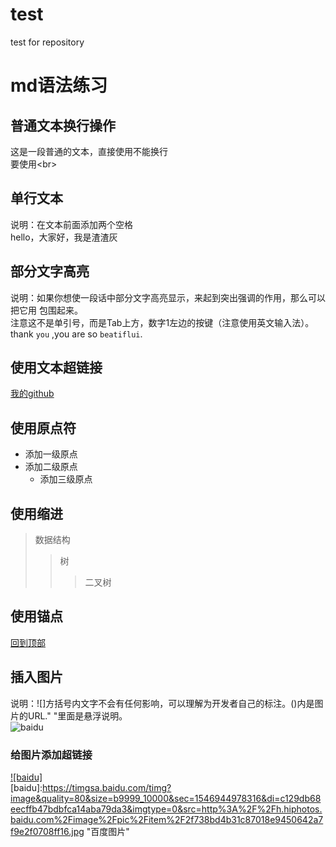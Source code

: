 # test
test for repository

# md语法练习
## 普通文本换行操作
这是一段普通的文本，直接使用不能换行 <br>
要使用\<br>
## 单行文本
说明：在文本前面添加两个空格<br>
  hello，大家好，我是渣渣灰
## 部分文字高亮
说明：如果你想使一段话中部分文字高亮显示，来起到突出强调的作用，那么可以把它用 包围起来。  
注意这不是单引号，而是Tab上方，数字1左边的按键（注意使用英文输入法）。  
thank `you` ,you are so `beatiflui`.
## 使用文本超链接
[我的github](https://github.com/studentYangR"悬停显示")
## 使用原点符
* 添加一级原点  
 * 添加二级原点  
   * 添加三级原点  
## 使用缩进
> 数据结构
>> 树
>>> 二叉树
## 使用锚点
[回到顶部](#md语法练习)
## 插入图片
说明：![]方括号内文字不会有任何影响，可以理解为开发者自己的标注。()内是图片的URL." "里面是悬浮说明。  
![baidu](https://timgsa.baidu.com/timg?image&quality=80&size=b9999_10000&sec=1546944978316&di=c129db68eecffb47bdbfca14aba79da3&imgtype=0&src=http%3A%2F%2Fh.hiphotos.baidu.com%2Fimage%2Fpic%2Fitem%2F2f738bd4b31c87018e9450642a7f9e2f0708ff16.jpg "百度图片")
### 给图片添加超链接
[![baidu]](http://baidu.com)  
[baidu]:https://timgsa.baidu.com/timg?image&quality=80&size=b9999_10000&sec=1546944978316&di=c129db68eecffb47bdbfca14aba79da3&imgtype=0&src=http%3A%2F%2Fh.hiphotos.baidu.com%2Fimage%2Fpic%2Fitem%2F2f738bd4b31c87018e9450642a7f9e2f0708ff16.jpg "百度图片"
